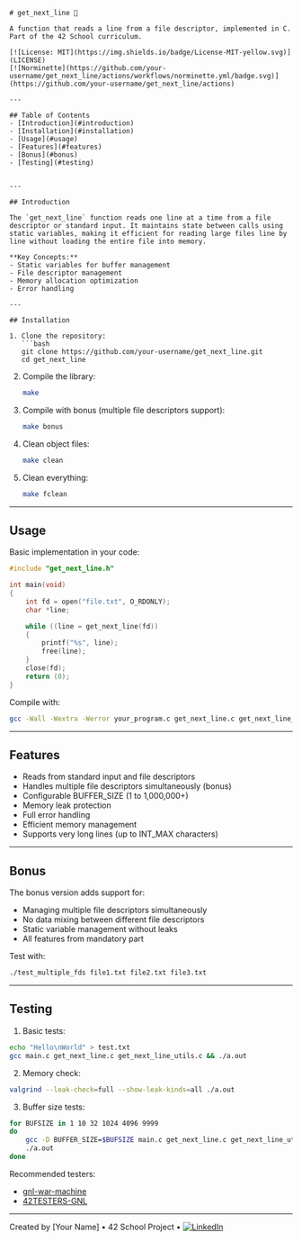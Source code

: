 
```markdow
# get_next_line 📖

A function that reads a line from a file descriptor, implemented in C. Part of the 42 School curriculum.

[![License: MIT](https://img.shields.io/badge/License-MIT-yellow.svg)](LICENSE)
[![Norminette](https://github.com/your-username/get_next_line/actions/workflows/norminette.yml/badge.svg)](https://github.com/your-username/get_next_line/actions)

---

## Table of Contents
- [Introduction](#introduction)
- [Installation](#installation)
- [Usage](#usage)
- [Features](#features)
- [Bonus](#bonus)
- [Testing](#testing)


---

## Introduction

The `get_next_line` function reads one line at a time from a file descriptor or standard input. It maintains state between calls using static variables, making it efficient for reading large files line by line without loading the entire file into memory.

**Key Concepts:**
- Static variables for buffer management
- File descriptor management
- Memory allocation optimization
- Error handling

---

## Installation

1. Clone the repository:
   ```bash
   git clone https://github.com/your-username/get_next_line.git
   cd get_next_line
   ```

2. Compile the library:
   ```bash
   make
   ```

3. Compile with bonus (multiple file descriptors support):
   ```bash
   make bonus
   ```

4. Clean object files:
   ```bash
   make clean
   ```

5. Clean everything:
   ```bash
   make fclean
   ```

---

## Usage

Basic implementation in your code:

```c
#include "get_next_line.h"

int main(void)
{
    int fd = open("file.txt", O_RDONLY);
    char *line;

    while ((line = get_next_line(fd)) 
    {
        printf("%s", line);
        free(line);
    }
    close(fd);
    return (0);
}
```

Compile with:
```bash
gcc -Wall -Wextra -Werror your_program.c get_next_line.c get_next_line_utils.c
```

---

## Features

- Reads from standard input and file descriptors
- Handles multiple file descriptors simultaneously (bonus)
- Configurable BUFFER_SIZE (1 to 1,000,000+)
- Memory leak protection
- Full error handling
- Efficient memory management
- Supports very long lines (up to INT_MAX characters)

---

## Bonus

The bonus version adds support for:
- Managing multiple file descriptors simultaneously
- No data mixing between different file descriptors
- Static variable management without leaks
- All features from mandatory part

Test with:
```bash
./test_multiple_fds file1.txt file2.txt file3.txt
```

---

## Testing

1. Basic tests:
```bash
echo "Hello\nWorld" > test.txt
gcc main.c get_next_line.c get_next_line_utils.c && ./a.out
```

2. Memory check:
```bash
valgrind --leak-check=full --show-leak-kinds=all ./a.out
```

3. Buffer size tests:
```bash
for BUFSIZE in 1 10 32 1024 4096 9999
do
    gcc -D BUFFER_SIZE=$BUFSIZE main.c get_next_line.c get_next_line_utils.c
    ./a.out
done
```

Recommended testers:
- [gnl-war-machine]([https://github.com/some-tester/gnl-war-machine](https://github.com/Tripouille/gnlTester))
- [42TESTERS-GNL]([https://github.com/Mazoise/42TESTERS-GNL](https://github.com/kodpe/gnl-station-tester))



---

Created by [Your Name] • 42 School Project • [![LinkedIn](https://img.shields.io/badge/LinkedIn-0077B5?style=flat&logo=linkedin&logoColor=white)](https://www.linkedin.com/in/mohamed-el-ayyady/)
